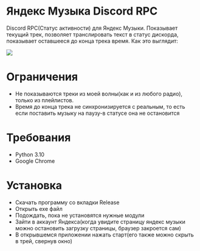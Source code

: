 # Яндекс Музыка Discord RPC
Discord RPC(Статус активности) для Яндекс Музыки. Показывает текущий трек, позволяет транслировать текст в статус дискорда, показывает оставшееся до конца трека время.
Как это выглядит:

![](https://github.com/glikoliz/music/blob/main/src/show.gif)
# Ограничения
* Не показываются треки из моей волны(как и из любого радио), только из плейлистов.  
* Время до конца трека не синхронизируется с реальным, то есть если поставить музыку на паузу-в статусе она не остановится

# Требования
* Python 3.10
* Google Chrome

# Установка
* Скачать программу со вкладки Release
* Открыть exe файл
* Подождать, пока не установятся нужные модули
* Зайти в аккаунт Яндекса(когда увидите страницу яндекс музыки можно остановить загрузку страницы, браузер закроется сам)
* В открывшемся приложении нажать старт(его также можно скрыть в трей, свернув окно)

